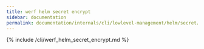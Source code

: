 ```yaml
---
title: werf helm secret encrypt
sidebar: documentation
permalink: documentation/internals/cli/lowlevel-management/helm/secret/encrypt.html
---
```


{% include /cli/werf_helm_secret_encrypt.md %}
